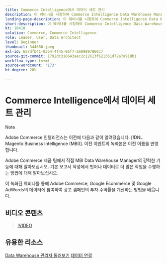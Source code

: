 ```yaml
---
title: Commerce Intelligence에서 데이터 세트 관리
description: 이 웨비나를 시청하여 Commerce Intelligence Data Warehouse Manager의 강력한 기능에 대해 알아보십시오.
landing-page-description: 이 웨비나를 시청하여 Commerce Intelligence Data Warehouse Manager의 강력한 기능에 대해 알아보십시오.
short-description: 이 웨비나를 시청하여 Commerce Intelligence Data Warehouse Manager의 강력한 기능에 대해 알아보십시오.
kt: 10410
solution: Commerce, Commerce Intelligence
role: Leader, User, Data Architect
level: Beginner
thumbnail: 344680.jpeg
exl-id: 657dfb41-0364-4f45-86f7-2e09897860c7
source-git-commit: 1792dc318643aec2c12613f621361d72a7a918b1
workflow-type: tm+mt
source-wordcount: '173'
ht-degree: 20%

---
```


# Commerce Intelligence에서 데이터 세트 관리

>[!NOTE]
>
>Adobe Commerce 인텔리전스는 이전에 다음과 같이 알려졌습니다. [!DNL Magento Business Intelligence (MBI)]. 이전 이벤트의 녹화본은 이전 이름을 반영합니다.

Adobe Commerce 제품 팀에서 직접 MBI Data Warehouse Manager의 강력한 기능에 대해 알아보십시오. 기본 보고서 작성에서 벗어나 데이터로 더 많은 작업을 수행하는 방법에 대해 알아보십시오.

이 녹화된 웨비나를 통해 Adobe Commerce, Google Ecommerce 및 Google AdWords의 데이터에 참여하여 광고 캠페인의 투자 수익률을 계산하는 방법을 배웁니다.

## 비디오 콘텐츠

>[!VIDEO](https://video.tv.adobe.com/v/344680?quality=12&learn=on)

## 유용한 리소스

[Data Warehouse 관리자 둘러보기](https://experienceleague.adobe.com/docs/commerce-business-intelligence/mbi/analyze/warehouse-manager/tour-dwm.html)
[데이터 연결](https://experienceleague.adobe.com/docs/commerce-business-intelligence/mbi/analyze/connecting/connecting-data.html)
